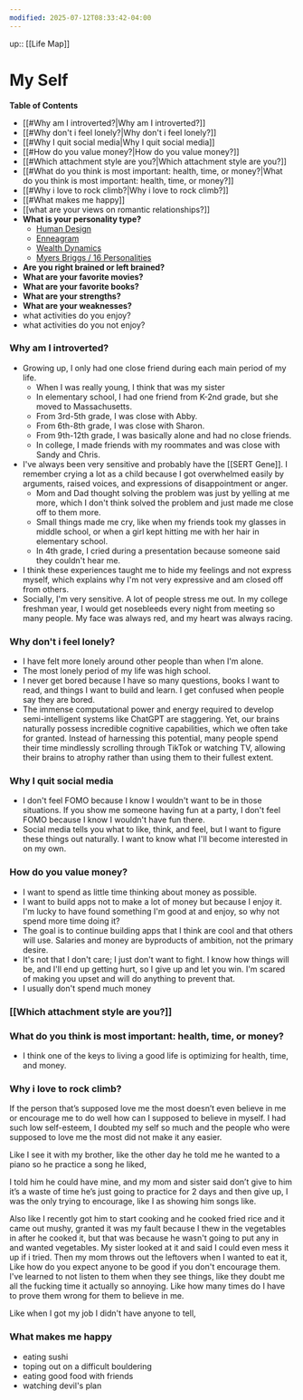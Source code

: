 ```yaml
---
modified: 2025-07-12T08:33:42-04:00
---
```

up:: [[Life Map]]
# My Self

**Table of Contents**
- [[#Why am I introverted?|Why am I introverted?]]
- [[#Why don't i feel lonely?|Why don't i feel lonely?]]
- [[#Why I quit social media|Why I quit social media]]
- [[#How do you value money?|How do you value money?]]
- [[#Which attachment style are you?|Which attachment style are you?]]
- [[#What do you think is most important: health, time, or money?|What do you think is most important: health, time, or money?]]
- [[#Why i love to rock climb?|Why i love to rock climb?]]
-  [[#What makes me happy]]
- [[what are your views on romantic relationships?]]
- **What is your personality type?**
	-  [Human Design](https://www.myhumandesign.com/get-your-chart/)
    - [Enneagram](https://enneagramtest.com/quiz?afid=gdnens)
    - [Wealth Dynamics](https://www.wealthdynamics.com/)
    - [Myers Briggs / 16 Personalities](https://www.16personalities.com/free-personality-test) 
- **Are you right brained or left brained?**
- **What are your favorite movies?**
- **What are your favorite books?**
- **What are your strengths?**
- **What are your weaknesses?**
- what activities do you enjoy?
- what activities do you not enjoy?


### Why am I introverted?
- Growing up, I only had one close friend during each main period of my life.
  - When I was really young, I think that was my sister
  - In elementary school, I had one friend from K-2nd grade, but she moved to Massachusetts.
  - From 3rd-5th grade, I was close with Abby.
  - From 6th-8th grade, I was close with Sharon.
  - From 9th-12th grade, I was basically alone and had no close friends.
  - In college, I made friends with my roommates and was close with Sandy and Chris.
- I've always been very sensitive and probably have the [[SERT Gene]]. I remember crying a lot as a child because I got overwhelmed easily by arguments, raised voices, and expressions of disappointment or anger.
  - Mom and Dad thought solving the problem was just by yelling at me more, which I don't think solved the problem and just made me close off to them more.
  - Small things made me cry, like when my friends took my glasses in middle school, or when a girl kept hitting me with her hair in elementary school.
  - In 4th grade, I cried during a presentation because someone said they couldn't hear me.
- I think these experiences taught me to hide my feelings and not express myself, which explains why I'm not very expressive and am closed off from others.
- Socially, I'm very sensitive. A lot of people stress me out. In my college freshman year, I would get nosebleeds every night from meeting so many people. My face was always red, and my heart was always racing.

### Why don't i feel lonely?
- I have felt more lonely around other people than when I'm alone.
- The most lonely period of my life was high school.
- I never get bored because I have so many questions, books I want to read, and things I want to build and learn. I get confused when people say they are bored.
- The immense computational power and energy required to develop semi-intelligent systems like ChatGPT are staggering. Yet, our brains naturally possess incredible cognitive capabilities, which we often take for granted. Instead of harnessing this potential, many people spend their time mindlessly scrolling through TikTok or watching TV, allowing their brains to atrophy rather than using them to their fullest extent.

### Why I quit social media
- I don't feel FOMO because I know I wouldn't want to be in those situations. If you show me someone having fun at a party, I don't feel FOMO because I know I wouldn't have fun there.
- Social media tells you what to like, think, and feel, but I want to figure these things out naturally. I want to know what I'll become interested in on my own.

### How do you value money?
- I want to spend as little time thinking about money as possible.
- I want to build apps not to make a lot of money but because I enjoy it. I'm lucky to have found something I'm good at and enjoy, so why not spend more time doing it?
- The goal is to continue building apps that I think are cool and that others will use. Salaries and money are byproducts of ambition, not the primary desire.
- It's not that I don't care; I just don't want to fight. I know how things will be, and I'll end up getting hurt, so I give up and let you win. I'm scared of making you upset and will do anything to prevent that.
- I usually don't spend much money


### [[Which attachment style are you?]]




### What do you think is most important: health, time, or money?
- I think one of the keys to living a good life is optimizing for health, time, and money.


  
### Why i love to rock climb?
If the person that’s supposed love me the most doesn’t even believe in me or encourage me to do well how can I supposed to believe in myself.
I had such low self-esteem, I doubted my self so much and the people who were supposed to love me the most did not make it any easier. 

Like I see it with my brother, like the other day he told me he wanted to a piano so he practice a song he liked,

I told him he could have mine, and my mom and sister said don’t give to him it’s a waste of time he’s just going to practice for 2 days and then give up, I was the only trying to encourage, like I as showing him songs like.

Also like I recently got him to start cooking and he cooked fried rice and it came out mushy, granted it was my fault because I thew in the vegetables in after he cooked it, but that was because he wasn't going to put any in and wanted vegetables.
My sister looked at it and said I could even mess it up if i tried.
Then my mom throws out the leftovers when I wanted to eat it,
Like how do you expect anyone to be good if you don't encourage them.
I've learned to not listen to them when they see things, like they doubt me all the fucking time it actually so annoying. Like how many times do I have to prove them wrong for them to believe in me.

Like when I got my job I didn't have anyone to tell, 
### What makes me happy
- eating sushi 
- toping out on a difficult bouldering
- eating good food with friends
- watching devil's plan